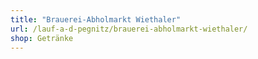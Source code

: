 ```yaml
---
title: "Brauerei-Abholmarkt Wiethaler"
url: /lauf-a-d-pegnitz/brauerei-abholmarkt-wiethaler/
shop: Getränke
---
```

